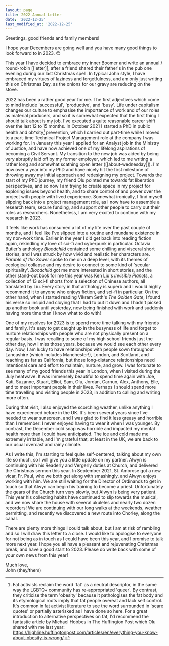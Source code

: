 ```yaml
---
layout: page
title: 2022 Annual Letter
date: '2022-12-25'
last_modified_at: '2022-12-25'
---
```


Greetings, good friends and family members!

I hope your Decembers are going well and you have many good things to look forward to in 2023. 😊

This year I have decided to embrace my inner Boomer and write an annual / round-robin [[letter]], after a friend shared their father's in the pub one evening during our last Christmas spell. In typical John style, I have embraced my virtues of laziness and forgetfulness, and am only just writing this on Christmas Day, as the onions for our gravy are reducing on the stove.

2022 has been a rather good year for me. The first adjectives which come to mind include 'successful', 'productive', and 'busy'. Life under capitalism changes our culture to emphasise the importance of work and of our roles as material producers, and so it is somewhat expected that the first thing I should talk about is my job. I've executed a quite reasonable career shift over the last 12 to 15 months. In October 2021 I started a PhD in public health and ob*sity[^fat-language] prevention, which I carried out part-time while I moved to a part-time Technical Project Management role at the company I was working for. In January this year I applied for an Analyst job in the Ministry of Justice, and have now achieved one of my lifelong aspirations of becoming a Civil Servant. My transition to the new job was aided by being very abruptly laid off by my former employer, which led to me writing a rather long and somewhat scathing open letter ([[about-wednesday]]). I'm now over a year into my PhD and have nicely hit the first milestone of throwing away my initial approach and redesigning my project. Towards the start of my PhD journey, my friend Olu pointed me towards fat liberation perspectives, and so now I am trying to create space in my project for exploring issues beyond health, and to share control of and power over the project with people with lived experience. Somewhat ironically, I find myself slipping back into a project management role, as I now have to assemble a research team, secure funding, and support other people to carry out their roles as researchers. Nonetheless, I am very excited to continue with my research in 2023.

It feels like work has consumed a lot of my life over the past couple of months, and I feel like I've slipped into a routine and mundane existence in my non-work time. Earlier in the year I did get back into reading fiction again, rekindling my love of sci-fi and cyberpunk in particular. Octavia Butler's anthology _Bloodchild_ contained some chilling and visceral short stories, and I was struck by how vivid and realistic her characters are. _Parable of the Sower_ spoke to me on a deep level, with its themes of ecological collapse and my desire to connect to some kind of 'secular spirituality'. _Bloodchild_ got me more interested in short stories, and the other stand-out book for me this year was Ken Liu's _Invisible Planets_, a collection of 13 sci-fi shorts from a selection of Chinese authors, all translated by Liu. Every story in that anthology is superb and I would highly recommend it to anyone who enjoys fiction, and sci-fi in particular. On the other hand, when I started reading Vikram Seth's _The Golden Gate_, I found his verse so insipid and cloying that I had to put it down and I hadn't picked up another book until yesterday, now being finished with work and suddenly having more time than I know what to do with!

One of my resolves for 2023 is to spend more time talking with my friends and family. It's easy to get caught up in the busyness of life and forget to nurture relationships with people who are not physically present on a regular basis. I was recalling to some of my high school friends just the other day, how I miss those years, because we would see each other every day. Now, I am lucky to have relationships with people sown throughout Lancashire (which includes Manchester!), London, and Scotland, and reaching as far as California, but those long-distance relationships need intentional care and effort to maintain, nurture, and grow. I was fortunate to see many of my good friends this year in London, when I visited during the July heatwave. It was immensely beautiful to spend time again with Joe, Kati, Suzanne, Stuart, Elliot, Sam, Olu, Jordan, Carnun, Alex, Anthony, Elle, and to meet important people in their lives. Perhaps I should spend more time travelling and visiting people in 2023, in addition to calling and writing more often.

During that visit, I also enjoyed the scorching weather, unlike anything I have experienced before in the UK. It's been several years since I've needed to wear sunscreen, and I was glad to find it less greasy and horrible than I remember: I never enjoyed having to wear it when I was younger. By contrast, the December cold snap was horrible and impacted my mental health more than I could have anticipated. The ice and cold made me extremely irritable, and I'm grateful that, at least in the UK, we are back to our usual overcast and rainy climate.

As I write this, I'm starting to feel quite self-centered, talking about my own life so much, so I will give you a little update on my partner. Alwyn is continuing with his Readerly and Vergerly duties at Church, and delivered the Christmas sermon this year. In September 2021, St. Ambrose got a new vicar, Fr. Paul, who we both get along with smashingly, and Alwyn enjoys working with him. We are still waiting for the Director of Ordinands to get in touch so that Alwyn can begin his training to become a priest. Unfortunately the gears of the Church turn very slowly, but Alwyn is being very patient. This year his collecting habits have continued to slip towards the musical, and we now share the house with several ukuleles and nearly two dozen recorders! We are continuing with our long walks at the weekends, weather permitting, and recently we discovered a new route into Chorley, along the canal.

There are plenty more things I could talk about, but I am at risk of rambling and so I will draw this letter to a close. I would like to apologise to everyone for not being as in touch as I could have been this year, and I promise to talk more next year. I hope you all have a pleasant and rejuvenating Christmas break, and have a good start to 2023. Please do write back with some of your own news from this year!

Much love, \
John (they/them)

[^fat-language]: Fat activists reclaim the word 'fat' as a neutral descriptor, in the same way the LGBTQ+ community has re-appropriated 'queer'. By contrast, they criticise the term 'obesity' because it pathologises the fat body and its etymological roots imply that fat people overeat and lack self control. It's common in fat activist literature to see the word surrounded in 'scare quotes' or partially asterisked as I have done so here. For a great introduction to alternative perspectives on fat, I'd recommend the fantastic article by Michael Hobbes in The Huffington Post which Olu shared with me last year: <https://highline.huffingtonpost.com/articles/en/everything-you-know-about-obesity-is-wrong/>.

